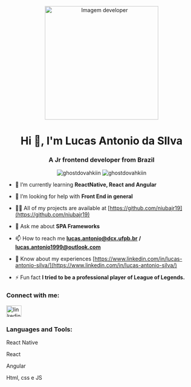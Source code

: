 <p align="center">
   <img width="300px" src="https://github.com/niubajr19/niubajr19/blob/main/giphy.gif" alt="Imagem developer" />
</p>

<h1 align="center">Hi 👋, I'm Lucas Antonio da SIlva</h1>
<h3 align="center">A Jr frontend developer from Brazil</h3>
<div style="text-align:center;">
   <img src="https://github-readme-stats.vercel.app/api/top-langs/?username=niubajr19&hide=html,css,php&langs_count=5" alt="ghostdovahkiin" />
   <img src="https://github-readme-stats.vercel.app/api?username=niubajr19&show_icons=true" alt="ghostdovahkiin" />
</div>

- 🌱 I’m currently learning **ReactNative, React and Angular**

- 🤝 I’m looking for help with **Front End in general**

- 👨‍💻 All of my projects are available at [https://github.com/niubajr19](https://github.com/niubajr19)

- 💬 Ask me about **SPA Frameworks**

- 📫 How to reach me **lucas.antonio@dcx.ufpb.br / lucas.antonio1999@outlook.com**

- 📄 Know about my experiences [https://www.linkedin.com/in/lucas-antonio-silva/](https://www.linkedin.com/in/lucas-antonio-silva/)

- ⚡ Fun fact **I tried to be a professional player of League of Legends.**

<h3 align="left">Connect with me:</h3>
<p align="left">
<a href="https://www.linkedin.com/in/lucas-antonio-silva/" target="blank"><img align="center" src="https://cdn.jsdelivr.net/npm/simple-icons@3.0.1/icons/linkedin.svg" alt="linkedin.com/in/lucas-antonio-silva/" height="30" width="40" /></a>
</p>

<h3 align="left">Languages and Tools:</h3>
<p align="left">
   React Native 
</p>
<p align="left">
   React
</p>
<p align="left">
   Angular
</p>
<p align="left">
   Html, css e JS
</p>

